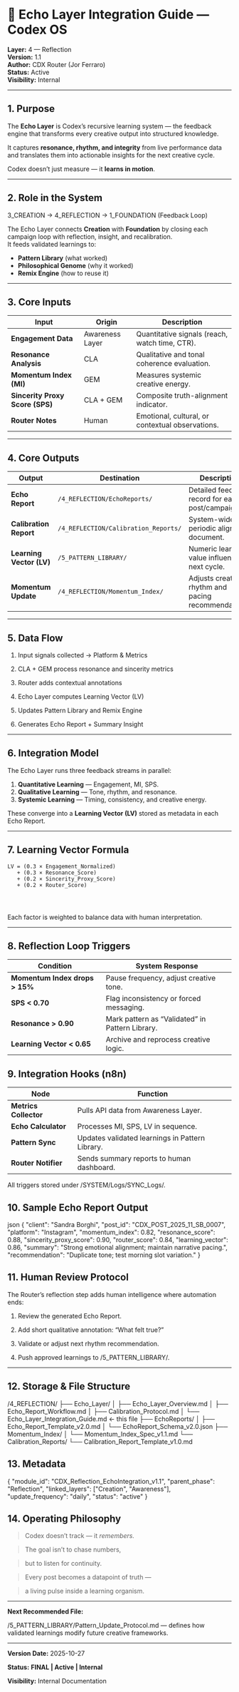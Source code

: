 # 🔁 Echo Layer Integration Guide — Codex OS  
**Layer:** 4 — Reflection  
**Version:** 1.1  
**Author:** CDX Router (Jor Ferraro)  
**Status:** Active  
**Visibility:** Internal  

---

## 1. Purpose

The **Echo Layer** is Codex’s recursive learning system — the feedback engine that transforms every creative output into structured knowledge.  

It captures **resonance, rhythm, and integrity** from live performance data and translates them into actionable insights for the next creative cycle.  

Codex doesn’t just measure — it **learns in motion**.  

---

## 2. Role in the System

3_CREATION → 4_REFLECTION → 1_FOUNDATION (Feedback Loop)


The Echo Layer connects **Creation** with **Foundation** by closing each campaign loop with reflection, insight, and recalibration.  
It feeds validated learnings to:
- **Pattern Library** (what worked)
- **Philosophical Genome** (why it worked)
- **Remix Engine** (how to reuse it)

---

## 3. Core Inputs

| Input | Origin | Description |
|--------|---------|-------------|
| **Engagement Data** | Awareness Layer | Quantitative signals (reach, watch time, CTR). |
| **Resonance Analysis** | CLA | Qualitative and tonal coherence evaluation. |
| **Momentum Index (MI)** | GEM | Measures systemic creative energy. |
| **Sincerity Proxy Score (SPS)** | CLA + GEM | Composite truth-alignment indicator. |
| **Router Notes** | Human | Emotional, cultural, or contextual observations. |

---

## 4. Core Outputs

| Output | Destination | Description |
|---------|--------------|-------------|
| **Echo Report** | `/4_REFLECTION/EchoReports/` | Detailed feedback record for each post/campaign. |
| **Calibration Report** | `/4_REFLECTION/Calibration_Reports/` | System-wide periodic alignment document. |
| **Learning Vector (LV)** | `/5_PATTERN_LIBRARY/` | Numeric learning value influencing next cycle. |
| **Momentum Update** | `/4_REFLECTION/Momentum_Index/` | Adjusts creative rhythm and pacing recommendations. |

---

## 5. Data Flow



1. Input signals collected → Platform & Metrics
    
2. CLA + GEM process resonance and sincerity metrics
    
3. Router adds contextual annotations
    
4. Echo Layer computes Learning Vector (LV)
    
5. Updates Pattern Library and Remix Engine
    
6. Generates Echo Report + Summary Insight



---

## 6. Integration Model

The Echo Layer runs three feedback streams in parallel:

1. **Quantitative Learning** — Engagement, MI, SPS.  
2. **Qualitative Learning** — Tone, rhythm, and resonance.  
3. **Systemic Learning** — Timing, consistency, and creative energy.  

These converge into a **Learning Vector (LV)** stored as metadata in each Echo Report.

---

## 7. Learning Vector Formula

```text
LV = (0.3 × Engagement_Normalized)
   + (0.3 × Resonance_Score)
   + (0.2 × Sincerity_Proxy_Score)
   + (0.2 × Router_Score)
     
     
     
```
Each factor is weighted to balance data with human interpretation.

---

## **8. Reflection Loop Triggers**

|**Condition**|**System Response**|
|---|---|
|**Momentum Index drops > 15%**|Pause frequency, adjust creative tone.|
|**SPS < 0.70**|Flag inconsistency or forced messaging.|
|**Resonance > 0.90**|Mark pattern as “Validated” in Pattern Library.|
|**Learning Vector < 0.65**|Archive and reprocess creative logic.|

## **9. Integration Hooks (n8n)**


|**Node**|**Function**|
|---|---|
|**Metrics Collector**|Pulls API data from Awareness Layer.|
|**Echo Calculator**|Processes MI, SPS, LV in sequence.|
|**Pattern Sync**|Updates validated learnings in Pattern Library.|
|**Router Notifier**|Sends summary reports to human dashboard.|


All triggers stored under /SYSTEM/Logs/SYNC_Logs/.


## **10. Sample Echo Report Output**

json
{
  "client": "Sandra Borghi",
  "post_id": "CDX_POST_2025_11_SB_0007",
  "platform": "Instagram",
  "momentum_index": 0.82,
  "resonance_score": 0.88,
  "sincerity_proxy_score": 0.90,
  "router_score": 0.84,
  "learning_vector": 0.86,
  "summary": "Strong emotional alignment; maintain narrative pacing.",
  "recommendation": "Duplicate tone; test morning slot variation."
}


## **11. Human Review Protocol**

  

The Router’s reflection step adds human intelligence where automation ends:

1. Review the generated Echo Report.
    
2. Add short qualitative annotation: “What felt true?”
    
3. Validate or adjust next rhythm recommendation.
    
4. Push approved learnings to /5_PATTERN_LIBRARY/.
    

---

## **12. Storage & File Structure**




/4_REFLECTION/
├── Echo_Layer/
│   ├── Echo_Layer_Overview.md
│   ├── Echo_Report_Workflow.md
│   ├── Calibration_Protocol.md
│   └── Echo_Layer_Integration_Guide.md   ← this file
├── EchoReports/
│   ├── Echo_Report_Template_v2.0.md
│   └── EchoReport_Schema_v2.0.json
├── Momentum_Index/
│   └── Momentum_Index_Spec_v1.1.md
└── Calibration_Reports/
    └── Calibration_Report_Template_v1.0.md



## **13. Metadata**



{
  "module_id": "CDX_Reflection_EchoIntegration_v1.1",
  "parent_phase": "Reflection",
  "linked_layers": ["Creation", "Awareness"],
  "update_frequency": "daily",
  "status": "active"
}

## **14. Operating Philosophy**

  

> Codex doesn’t track — it _remembers._

>   

> The goal isn’t to chase numbers,

> but to listen for continuity.

>   

> Every post becomes a datapoint of truth —

> a living pulse inside a learning organism.

---

**Next Recommended File:**

/5_PATTERN_LIBRARY/Pattern_Update_Protocol.md — defines how validated learnings modify future creative frameworks.

---

**Version Date:** 2025-10-27

**Status:** **FINAL | Active | Internal**

**Visibility:** Internal Documentation


